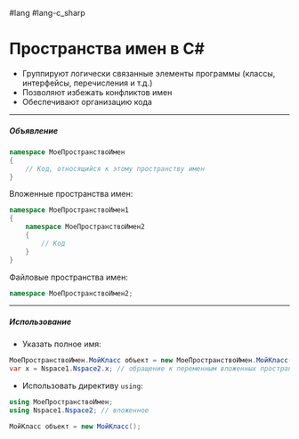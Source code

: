#lang #lang-c_sharp

# Пространства имен в C#

- Группируют логически связанные элементы программы (классы, интерфейсы, перечисления и т.д.)
- Позволяют избежать конфликтов имен
- Обеспечивают организацию кода

---

##### **Объявление**
```csharp
namespace МоеПространствоИмен
{
    // Код, относящийся к этому пространству имен
}
```
Вложенные пространства имен:
```csharp
namespace МоеПространствоИмен1
{
    namespace МоеПространствоИмен2
    {
        // Код
    }
}
```
Файловые пространства имен:
```csharp
namespace МоеПространствоИмен2;
```

---

##### **Использование**
- Указать полное имя:
```csharp
МоеПространствоИмен.МойКласс объект = new МоеПространствоИмен.МойКласс();
var x = Nspace1.Nspace2.x; // обращение к переменным вложенных пространств
```
- Использовать директиву `using`:
```csharp
using МоеПространствоИмен;
using Nspace1.Nspace2; // вложенное

МойКласс объект = new МойКласс();
```


